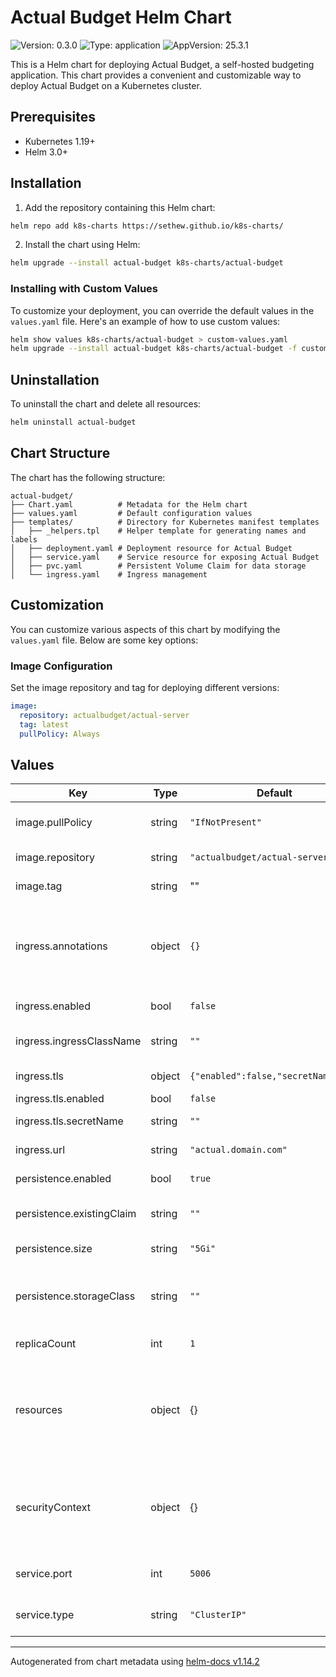 # Actual Budget Helm Chart

![Version: 0.3.0](https://img.shields.io/badge/Version-0.3.0-informational?style=flat-square) ![Type: application](https://img.shields.io/badge/Type-application-informational?style=flat-square) ![AppVersion: 25.3.1](https://img.shields.io/badge/AppVersion-25.3.1-informational?style=flat-square)

This is a Helm chart for deploying Actual Budget, a self-hosted budgeting application. This chart provides a convenient and customizable way to deploy Actual Budget on a Kubernetes cluster.

## Prerequisites
- Kubernetes 1.19+
- Helm 3.0+

## Installation
1. Add the repository containing this Helm chart:

```bash
helm repo add k8s-charts https://sethew.github.io/k8s-charts/
```

2. Install the chart using Helm:

```bash
helm upgrade --install actual-budget k8s-charts/actual-budget
```

### Installing with Custom Values
To customize your deployment, you can override the default values in the `values.yaml` file. Here's an example of how to use custom values:

```bash
helm show values k8s-charts/actual-budget > custom-values.yaml
helm upgrade --install actual-budget k8s-charts/actual-budget -f custom-values.yaml
```

## Uninstallation
To uninstall the chart and delete all resources:

```bash
helm uninstall actual-budget
```

## Chart Structure
The chart has the following structure:

```
actual-budget/
├── Chart.yaml          # Metadata for the Helm chart
├── values.yaml         # Default configuration values
├── templates/          # Directory for Kubernetes manifest templates
│   ├── _helpers.tpl    # Helper template for generating names and labels
│   ├── deployment.yaml # Deployment resource for Actual Budget
│   ├── service.yaml    # Service resource for exposing Actual Budget
│   ├── pvc.yaml        # Persistent Volume Claim for data storage
│   └── ingress.yaml    # Ingress management
```

## Customization
You can customize various aspects of this chart by modifying the `values.yaml` file. Below are some key options:

### Image Configuration
Set the image repository and tag for deploying different versions:

```yaml
image:
  repository: actualbudget/actual-server
  tag: latest
  pullPolicy: Always
```

## Values

| Key | Type | Default | Description |
|-----|------|---------|-------------|
| image.pullPolicy | string | `"IfNotPresent"` | Image pull policy (Always, IfNotPresent, Never). |
| image.repository | string | `"actualbudget/actual-server"` | The image repository for Actual Budget. |
| image.tag | string | "" | The image tag to use (e.g., latest, edge). |
| ingress.annotations | object | `{}` | Additional annotations for the Ingress resource. @example annotations:   cert-manager.io/cluster-issuer: letsencrypt-prod |
| ingress.enabled | bool | `false` | Enable or disable Ingress resource. |
| ingress.ingressClassName | string | `""` | Specify the ingressClassName (optional). |
| ingress.tls | object | `{"enabled":false,"secretName":""}` | TLS configuration for the Ingress. |
| ingress.tls.enabled | bool | `false` | Enable or disable TLS. |
| ingress.tls.secretName | string | `""` | Secret name for the TLS certificate |
| ingress.url | string | `"actual.domain.com"` | Hostname for the Ingress. |
| persistence.enabled | bool | `true` | Enable or disable persistent storage. |
| persistence.existingClaim | string | `""` | Specify an existing PVC claim name, if available. |
| persistence.size | string | `"5Gi"` | Size of the PersistentVolumeClaim. |
| persistence.storageClass | string | `""` | StorageClass for the PVC. Use "-" to indicate no storage class, empty to use the default |
| replicaCount | int | `1` | Number of pod replicas for Actual Budget. |
| resources | object | {} | Resource requests and limits for the Actual Budget container. @example resources:   requests:     memory: "256Mi"     cpu: "100m"   limits:     memory: "512Mi"     cpu: "500m" |
| securityContext | object | {} | Security context for the Actual Budget pod. @example securityContext:   runAsUser: 1000   runAsGroup: 1000   fsGroup: 2000 |
| service.port | int | `5006` | Port on which the service will be exposed. |
| service.type | string | `"ClusterIP"` | Service type (ClusterIP, NodePort, LoadBalancer). |

----------------------------------------------
Autogenerated from chart metadata using [helm-docs v1.14.2](https://github.com/norwoodj/helm-docs/releases/v1.14.2)
